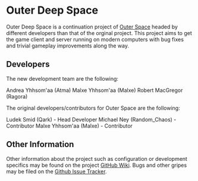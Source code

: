 # Outer Deep Space

Outer Deep Space is a continuation project of [Outer Space](https://sourceforge.net/projects/ospace/) headed by different developers
than that of the orginal project. This project aims to get the game client and server running on modern computers with bug fixes and trivial
gameplay improvements along the way.

## Developers

The new development team are the following:

Andrea Yhhsom'aa (Atma)
Malxe Yhhsom'aa (Malxe)
Robert MacGregor (Ragora)

The original developers/contributors for Outer Space are the following:

Ludek Smid (Qark) - Head Developer
Michael Ney (Random_Chaos) - Contributor
Malxe Yhhsom'aa (Malxe) - Contributor

## Other Information

Other information about the project such as configuration or development specifics may be found on the 
project [GitHub Wiki](https://github.com/OuterDeepSpace/OuterDeepSpace/wiki). Bugs and other gripes
may be filed on the [Github Issue Tracker](https://github.com/OuterDeepSpace/OuterDeepSpace/issues).
